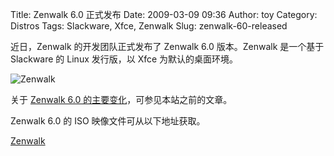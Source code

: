 Title: Zenwalk 6.0 正式发布
Date: 2009-03-09 09:36
Author: toy
Category: Distros
Tags: Slackware, Xfce, Zenwalk
Slug: zenwalk-60-released

近日，Zenwalk 的开发团队正式发布了 Zenwalk 6.0 版本。Zenwalk 是一个基于
Slackware 的 Linux 发行版，以 Xfce 为默认的桌面环境。

![Zenwalk](http://i.linuxtoy.org/i/2007/09/zenwalk.png)

关于 [Zenwalk 6.0
的主要变化](http://linuxtoy.org/archives/zenwalk-60-rc-1.html)，可参见本站之前的文章。

Zenwalk 6.0 的 ISO 映像文件可从以下地址获取。

[Zenwalk](http://www.zenwalk.org/modules/news/article.php?storyid=91)

